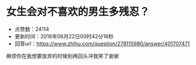 # 女生会对不喜欢的男生多残忍？
- 点赞数：24114
- 更新时间：2018年06月22日00时42分16秒
- 回答url：https://www.zhihu.com/question/278115980/answer/401707471
<body>
 <p data-pid="7S7qdEQh">麻烦你在我想要放弃的时候别再回头冲我笑了谢谢</p>
</body>